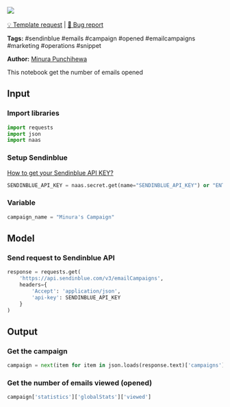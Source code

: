 <a href="https://app.naas.ai/user-redirect/naas/downloader?url=https://raw.githubusercontent.com/jupyter-naas/awesome-notebooks/master/Sendinblue/Sendinblue_Get_no_of_emails_opened.ipynb" target="_parent"><img src="https://naasai-public.s3.eu-west-3.amazonaws.com/open_in_naas.svg"/></a><br><br><a href="https://github.com/jupyter-naas/awesome-notebooks/issues/new?assignees=&labels=&template=template-request.md&title=Tool+-+Action+of+the+notebook+">💡 Template request</a> | <a href="https://github.com/jupyter-naas/awesome-notebooks/issues/new?assignees=&labels=&template=bug_report.md&title=">🚨 Bug report</a>

**Tags:** #sendinblue #emails #campaign #opened #emailcampaigns #marketing #operations #snippet

**Author:** [Minura Punchihewa](https://www.linkedin.com/in/minurapunchihewa/)

This notebook get the number of emails opened

## Input

### Import libraries


```python
import requests
import json
import naas
```

### Setup Sendinblue
[How to get your Sendinblue API KEY?](https://developers.sendinblue.com/docs#:~:text=Generate%20your%20API%20key%20to,key%20%60api%2Dkey%60.)


```python
SENDINBLUE_API_KEY = naas.secret.get(name="SENDINBLUE_API_KEY") or "ENTER_YOUR_SENDINBLUE_API_KEY"
```

### Variable


```python
campaign_name = "Minura's Campaign"
```

## Model

### Send request to Sendinblue API


```python
response = requests.get(
    'https://api.sendinblue.com/v3/emailCampaigns',
    headers={
        'Accept': 'application/json',
        'api-key': SENDINBLUE_API_KEY
    }
)
```

## Output

### Get the campaign


```python
campaign = next(item for item in json.loads(response.text)['campaigns'] if item["name"] == campaign_name)
```

### Get the number of emails viewed (opened)


```python
campaign['statistics']['globalStats']['viewed']
```
